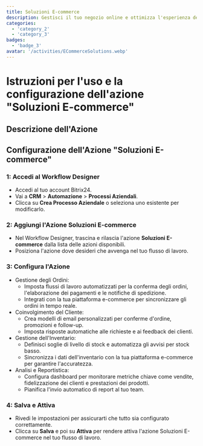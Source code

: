 ```yaml
---
title: Soluzioni E-commerce
description: Gestisci il tuo negozio online e ottimizza l'esperienza del cliente.
categories: 
  - 'category_2'
  - 'category_3'
badges: 
  - 'badge_3'
avatar: '/activities/ECommerceSolutions.webp'
---
```

# Istruzioni per l'uso e la configurazione dell'azione "Soluzioni E-commerce"

## Descrizione dell'Azione

## **Configurazione dell'Azione "Soluzioni E-commerce"**

### 1: Accedi al Workflow Designer
- Accedi al tuo account Bitrix24.
- Vai a **CRM** > **Automazione** > **Processi Aziendali**.
- Clicca su **Crea Processo Aziendale** o seleziona uno esistente per modificarlo.

### 2: Aggiungi l'Azione Soluzioni E-commerce
- Nel Workflow Designer, trascina e rilascia l'azione **Soluzioni E-commerce** dalla lista delle azioni disponibili.
- Posiziona l'azione dove desideri che avvenga nel tuo flusso di lavoro.

### 3: Configura l'Azione
- Gestione degli Ordini:
  - Imposta flussi di lavoro automatizzati per la conferma degli ordini, l'elaborazione dei pagamenti e le notifiche di spedizione.
  - Integrati con la tua piattaforma e-commerce per sincronizzare gli ordini in tempo reale.
- Coinvolgimento del Cliente:
  - Crea modelli di email personalizzati per conferme d'ordine, promozioni e follow-up.
  - Imposta risposte automatiche alle richieste e ai feedback dei clienti.
- Gestione dell'Inventario:
  - Definisci soglie di livello di stock e automatizza gli avvisi per stock basso.
  - Sincronizza i dati dell'inventario con la tua piattaforma e-commerce per garantire l'accuratezza.
- Analisi e Reportistica:
  - Configura dashboard per monitorare metriche chiave come vendite, fidelizzazione dei clienti e prestazioni dei prodotti.
  - Pianifica l'invio automatico di report al tuo team.

### 4: Salva e Attiva
- Rivedi le impostazioni per assicurarti che tutto sia configurato correttamente.
- Clicca su **Salva** e poi su **Attiva** per rendere attiva l'azione Soluzioni E-commerce nel tuo flusso di lavoro.
